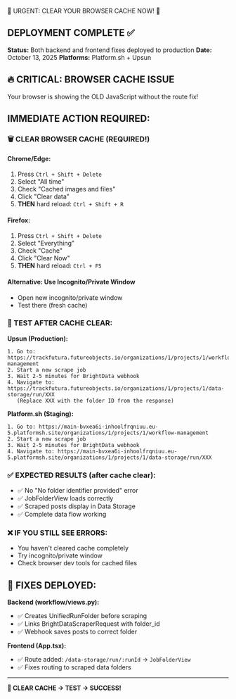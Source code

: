 🚨 URGENT: CLEAR YOUR BROWSER CACHE NOW! 🚨

## DEPLOYMENT COMPLETE ✅
**Status:** Both backend and frontend fixes deployed to production
**Date:** October 13, 2025
**Platforms:** Platform.sh + Upsun

## 🔥 CRITICAL: BROWSER CACHE ISSUE
Your browser is showing the OLD JavaScript without the route fix!

## IMMEDIATE ACTION REQUIRED:

### 🗑️ CLEAR BROWSER CACHE (REQUIRED!)

#### Chrome/Edge:
1. Press `Ctrl + Shift + Delete`
2. Select "All time"
3. Check "Cached images and files"
4. Click "Clear data"
5. **THEN** hard reload: `Ctrl + Shift + R`

#### Firefox:
1. Press `Ctrl + Shift + Delete`
2. Select "Everything"
3. Check "Cache"
4. Click "Clear Now"
5. **THEN** hard reload: `Ctrl + F5`

#### Alternative: Use Incognito/Private Window
- Open new incognito/private window
- Test there (fresh cache)

### 🧪 TEST AFTER CACHE CLEAR:

**Upsun (Production):**
```
1. Go to: https://trackfutura.futureobjects.io/organizations/1/projects/1/workflow-management
2. Start a new scrape job
3. Wait 2-5 minutes for BrightData webhook
4. Navigate to: https://trackfutura.futureobjects.io/organizations/1/projects/1/data-storage/run/XXX
   (Replace XXX with the folder ID from the response)
```

**Platform.sh (Staging):**
```
1. Go to: https://main-bvxea6i-inhoolfrqniuu.eu-5.platformsh.site/organizations/1/projects/1/workflow-management
2. Start a new scrape job  
3. Wait 2-5 minutes for BrightData webhook
4. Navigate to: https://main-bvxea6i-inhoolfrqniuu.eu-5.platformsh.site/organizations/1/projects/1/data-storage/run/XXX
```

### ✅ EXPECTED RESULTS (after cache clear):
- ✅ No "No folder identifier provided" error
- ✅ JobFolderView loads correctly
- ✅ Scraped posts display in Data Storage
- ✅ Complete data flow working

### ❌ IF YOU STILL SEE ERRORS:
- You haven't cleared cache completely
- Try incognito/private window
- Check browser dev tools for cached files

## 🎯 FIXES DEPLOYED:

**Backend (workflow/views.py):**
- ✅ Creates UnifiedRunFolder before scraping
- ✅ Links BrightDataScraperRequest with folder_id
- ✅ Webhook saves posts to correct folder

**Frontend (App.tsx):**
- ✅ Route added: `/data-storage/run/:runId` → `JobFolderView`
- ✅ Fixes routing to scraped data folders

---

**🚀 CLEAR CACHE → TEST → SUCCESS!**